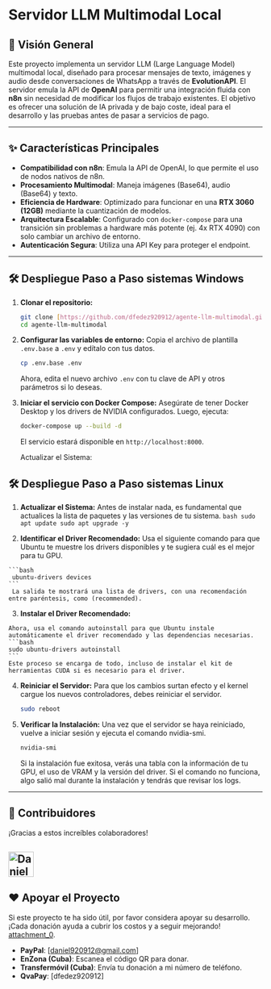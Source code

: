 # Servidor LLM Multimodal Local

## 🚀 Visión General

Este proyecto implementa un servidor LLM (Large Language Model) multimodal local, diseñado para procesar mensajes de texto, imágenes y audio desde conversaciones de WhatsApp a través de **EvolutionAPI**. El servidor emula la API de **OpenAI** para permitir una integración fluida con **n8n** sin necesidad de modificar los flujos de trabajo existentes. El objetivo es ofrecer una solución de IA privada y de bajo coste, ideal para el desarrollo y las pruebas antes de pasar a servicios de pago.

---

## ✨ Características Principales

-   **Compatibilidad con n8n**: Emula la API de OpenAI, lo que permite el uso de nodos nativos de n8n.
-   **Procesamiento Multimodal**: Maneja imágenes (Base64), audio (Base64) y texto.
-   **Eficiencia de Hardware**: Optimizado para funcionar en una **RTX 3060 (12GB)** mediante la cuantización de modelos.
-   **Arquitectura Escalable**: Configurado con `docker-compose` para una transición sin problemas a hardware más potente (ej. 4x RTX 4090) con solo cambiar un archivo de entorno.
-   **Autenticación Segura**: Utiliza una API Key para proteger el endpoint.

---

## 🛠️ Despliegue Paso a Paso sistemas Windows

1.  **Clonar el repositorio:**
    ```bash
    git clone [https://github.com/dfedez920912/agente-llm-multimodal.git](https://github.com/dfedez920912/agente-llm-multimodal.git)
    cd agente-llm-multimodal
    ```
2.  **Configurar las variables de entorno:**
    Copia el archivo de plantilla `.env.base` a `.env` y edítalo con tus datos.
    ```bash
    cp .env.base .env
    ```
    Ahora, edita el nuevo archivo `.env` con tu clave de API y otros parámetros si lo deseas.
3.  **Iniciar el servicio con Docker Compose:**
    Asegúrate de tener Docker Desktop y los drivers de NVIDIA configurados. Luego, ejecuta:
    ```bash
    docker-compose up --build -d
    ```
    El servicio estará disponible en `http://localhost:8000`.

    Actualizar el Sistema:

## 🛠️ Despliegue Paso a Paso sistemas Linux
1.   **Actualizar el Sistema:**
     Antes de instalar nada, es fundamental que actualices la lista de paquetes y las versiones de tu sistema.
    ```bash
     sudo apt update
     sudo apt upgrade -y
    ```

2.   **Identificar el Driver Recomendado:**
     Usa el siguiente comando para que Ubuntu te muestre los drivers disponibles y te sugiera cuál es el mejor para tu GPU.
     
    ```bash
     ubuntu-drivers devices
    ```
     La salida te mostrará una lista de drivers, con una recomendación entre paréntesis, como (recommended).

3.   **Instalar el Driver Recomendado:**

    Ahora, usa el comando autoinstall para que Ubuntu instale automáticamente el driver recomendado y las dependencias necesarias.
    ```bash
    sudo ubuntu-drivers autoinstall
    ```
    Este proceso se encarga de todo, incluso de instalar el kit de herramientas CUDA si es necesario para el driver.
4.  **Reiniciar el Servidor:**
    Para que los cambios surtan efecto y el kernel cargue los nuevos controladores, debes reiniciar el servidor.
    ```Bash
    sudo reboot
    ```
5. **Verificar la Instalación:**
    Una vez que el servidor se haya reiniciado, vuelve a iniciar sesión y ejecuta el comando nvidia-smi.
    ```bash
    nvidia-smi
    ```
    Si la instalación fue exitosa, verás una tabla con la información de tu GPU, el uso de VRAM y la versión del driver.  Si el comando no funciona, algo salió mal durante la instalación y tendrás que revisar los logs.

---

## 🤝 Contribuidores

¡Gracias a estos increíbles colaboradores! 

<a href="https://github.com/dfedez920912"><img src="https://github.com/tu-usuario-1.png" width="50" alt="Daniel Fernandez Sotolongo"></a>
---

## ❤️ Apoyar el Proyecto

Si este proyecto te ha sido útil, por favor considera apoyar su desarrollo. ¡Cada donación ayuda a cubrir los costos y a seguir mejorando! [attachment_0](attachment).

* **PayPal**: [daniel920912@gmail.com]
* **EnZona (Cuba)**: Escanea el código QR para donar. 
* **Transfermóvil (Cuba)**: Envía tu donación a mi número de teléfono. 
* **QvaPay**: [dfedez920912] 
